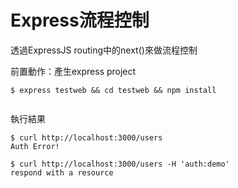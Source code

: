 Express流程控制
===

透過ExpressJS routing中的next()來做流程控制

前置動作：產生express project

```
$ express testweb && cd testweb && npm install
```

<pre class="code" data-js="express/testweb/app.js"></pre>

執行結果

```
$ curl http://localhost:3000/users
Auth Error!

$ curl http://localhost:3000/users -H 'auth:demo'
respond with a resource
```